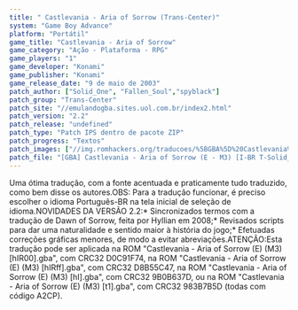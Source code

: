 ```yaml
---
title: " Castlevania - Aria of Sorrow (Trans-Center)"
system: "Game Boy Advance"
platform: "Portátil"
game_title: "Castlevania - Aria of Sorrow"
game_category: "Ação - Plataforma - RPG"
game_players: "1"
game_developer: "Konami"
game_publisher: "Konami"
game_release_date: "9 de maio de 2003"
patch_author: ["Solid_One", "Fallen_Soul","spyblack"]
patch_group: "Trans-Center"
patch_site: "//emulandogba.sites.uol.com.br/index2.html"
patch_version: "2.2"
patch_release: "undefined"
patch_type: "Patch IPS dentro de pacote ZIP"
patch_progress: "Textos"
patch_images: ["//img.romhackers.org/traducoes/%5BGBA%5D%20Castlevania%20-%20Aria%20of%20Sorrow%20-%20Trans-Center%20-%201.png","//img.romhackers.org/traducoes/%5BGBA%5D%20Castlevania%20-%20Aria%20of%20Sorrow%20-%20Trans-Center%20-%202.png","//img.romhackers.org/traducoes/%5BGBA%5D%20Castlevania%20-%20Aria%20of%20Sorrow%20-%20Trans-Center%20-%203.png"]
patch_file: "[GBA] Castlevania - Aria of Sorrow (E - M3) [I-BR T-Solid_One, Fallen_Soul e spyblack G-Trans-Center V-2.2 P-100% A-2017].zip"
---
```

Uma ótima tradução, com a fonte acentuada e praticamente tudo traduzido, como bem disse os autores.OBS: Para a tradução funcionar, é preciso escolher o idioma Português-BR na tela inicial de seleção de idioma.NOVIDADES DA VERSÃO 2.2:* Sincronizados termos com a tradução de Dawn of Sorrow, feita por Hyllian em 2008;* Revisados scripts para dar uma naturalidade e sentido maior à história do jogo;* Efetuadas correções gráficas menores, de modo a evitar abreviações.ATENÇÃO:Esta tradução pode ser aplicada na ROM "Castlevania - Aria of Sorrow (E) (M3) [hIR00].gba", com CRC32 D0C91F74, na ROM "Castlevania - Aria of Sorrow (E) (M3) [hIRff].gba", com CRC32 D8B55C47, na ROM "Castlevania - Aria of Sorrow (E) (M3) [hI].gba", com CRC32 9B0B637D, ou na ROM "Castlevania - Aria of Sorrow (E) (M3) [t1].gba", com CRC32 983B7B5D (todas com código A2CP).